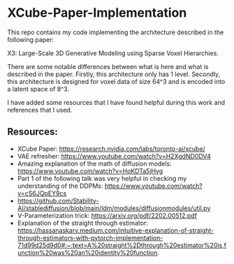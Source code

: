 # XCube-Paper-Implementation

This repo contains my code implementing the architecture described in the following paper:

X3: Large-Scale 3D Generative Modeling using Sparse Voxel Hierarchies.

There are some notable differences between what is here and what is described in the paper. Firstly, this architecture only has 1 level. Secondly, this architecture is designed for voxel data of size 64^3 and is encoded into a latent space of 8^3. 

I have added some resources that I have found helpful during this work and references that I used. 

## Resources:
- XCube Paper: https://research.nvidia.com/labs/toronto-ai/xcube/
- VAE refresher: https://www.youtube.com/watch?v=H2XgdND0DV4
- Amazing explanation of the math of diffusion models: https://www.youtube.com/watch?v=HoKDTa5jHvg
- Part 1 of the following talk was very helpful in checking my understanding of the DDPMs: https://www.youtube.com/watch?v=cS6JQpEY9cs
- https://github.com/Stability-AI/stablediffusion/blob/main/ldm/modules/diffusionmodules/util.py
- V-Parameterization trick: https://arxiv.org/pdf/2202.00512.pdf
- Explanation of the straight through estimator: https://hassanaskary.medium.com/intuitive-explanation-of-straight-through-estimators-with-pytorch-implementation-71d99d25d9d0#:~:text=A%20straight%2Dthrough%20estimator%20is,function%20was%20an%20identity%20function.
